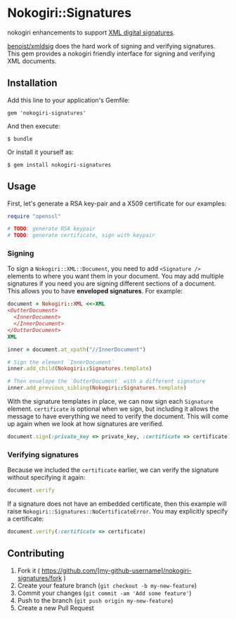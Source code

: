 # Nokogiri::Signatures

nokogiri enhancements to support [XML digital
signatures](http://www.w3.org/TR/xmldsig-core/).

[benoist/xmldsig](https://github.com/benoist/xmldsig) does the hard work of
signing and verifying signatures. This gem provides a nokogiri friendly
interface for signing and verifying XML documents.

## Installation

Add this line to your application's Gemfile:

    gem 'nokogiri-signatures'

And then execute:

    $ bundle

Or install it yourself as:

    $ gem install nokogiri-signatures

## Usage

First, let's generate a RSA key-pair and a X509 certificate for our examples:

```ruby
require "openssl"

# TODO: generate RSA keypair
# TODO: generate certificate, sign with keypair
```

### Signing

To sign a `Nokogiri::XML::Document`, you need to add `<Signature />` elements to
where you want them in your document. You may add multiple signatures if you
need you are signing different sections of a document. This allows you to have
**enveloped signatures**. For example:

```ruby
document = Nokogiri::XML <<-XML
<OutterDocument>
  <InnerDocument>
  </InnerDocument>
</OutterDocument>
XML

inner = document.at_xpath("//InnerDocument")

# Sign the element `InnerDocument`
inner.add_child(Nokogiri::Signatures.template)

# Then envelope the `OutterDocument` with a different signature
inner.add_previous_sibling(Nokogiri::Signatures.template)
```

With the signature templates in place, we can now sign each `Signature` element.
`certificate` is optional when we sign, but including it allows the message to
have everything we need to verify the document. This will come up again when we
look at how signatures are verified.

```ruby
document.sign(:private_key => private_key, :certificate => certificate)
```

### Verifying signatures

Because we included the `certificate` earlier, we can verify the signature
without specifying it again:

```ruby
document.verify
```

If a signature does not have an embedded certificate, then this example will
raise `Nokogiri::Signatures::NoCertificateError`. You may explicitly specify a
certificate:

```ruby
document.verify(:certificate => certificate)
```

## Contributing

1. Fork it ( https://github.com/[my-github-username]/nokogiri-signatures/fork )
2. Create your feature branch (`git checkout -b my-new-feature`)
3. Commit your changes (`git commit -am 'Add some feature'`)
4. Push to the branch (`git push origin my-new-feature`)
5. Create a new Pull Request

